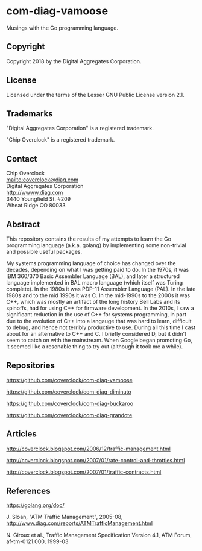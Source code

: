 # com-diag-vamoose

Musings with the Go programming language.

## Copyright

Copyright 2018 by the Digital Aggregates Corporation.

## License

Licensed under the terms of the Lesser GNU Public License version 2.1.

## Trademarks

"Digital Aggregates Corporation" is a registered trademark.

"Chip Overclock" is a registered trademark.

## Contact

Chip Overclock    
<mailto:coverclock@diag.com>    
Digital Aggregates Corporation    
<http://wwww.diag.com>    
3440 Youngfield St. #209    
Wheat Ridge CO 80033    

## Abstract

This repository contains the results of my attempts to learn the
Go programming language (a.k.a. golang) by implementing some
non-trivial and possible useful packages.

My systems programming language of choice has changed over the
decades, depending on what I was getting paid to do. In the 1970s,
it was IBM 360/370 Basic Assembler Language (BAL), and later a
structured language implemented in BAL macro language (which itself
was Turing complete). In the 1980s it was PDP-11 Assembler Language
(PAL). In the late 1980s and to the mid 1990s it was C. In the
mid-1990s to the 2000s it was C++, which was mostly an artifact of
the long history Bell Labs and its spinoffs, had for using C++ for
firmware development. In the 2010s, I saw a significant reduction
in the use of C++ for systems programming, in part due to the
evolution of C++ into a langauge that was hard to learn, difficult
to debug, and hence not terribly productive to use.  During all
this time I cast about for an alternative to C++ and C.  I briefly
considered D, but it didn't seem to catch on with the mainstream.
When Google began promoting Go, it seemed like a resonable thing
to try out (although it took me a while).

## Repositories

<https://github.com/coverclock/com-diag-vamoose>

<https://github.com/coverclock/com-diag-diminuto>

<https://github.com/coverclock/com-diag-buckaroo>

<https://github.com/coverclock/com-diag-grandote>

## Articles

<http://coverclock.blogspot.com/2006/12/traffic-management.html>

<http://coverclock.blogspot.com/2007/01/rate-control-and-throttles.html>

<http://coverclock.blogspot.com/2007/01/traffic-contracts.html>

## References

<https://golang.org/doc/>

J. Sloan, "ATM Traffic Management", 2005-08,
<http://www.diag.com/reports/ATMTrafficManagement.html>

N. Giroux et al., Traffic Management Specification Version 4.1, ATM Forum,
af-tm-0121.000, 1999-03
